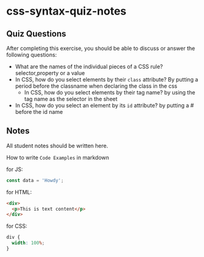 # css-syntax-quiz-notes

## Quiz Questions

After completing this exercise, you should be able to discuss or answer the following questions:

- What are the names of the individual pieces of a CSS rule?
  selector,property or a value
- In CSS, how do you select elements by their `class` attribute?
  By putting a period before the classname when declaring the class in the css
  - In CSS, how do you select elements by their tag name?
    by using the tag name as the selector in the sheet
- In CSS, how do you select an element by its `id` attribute?
  by putting a # before the id name

## Notes

All student notes should be written here.

How to write `Code Examples` in markdown

for JS:

```javascript
const data = 'Howdy';
```

for HTML:

```html
<div>
  <p>This is text content</p>
</div>
```

for CSS:

```css
div {
  width: 100%;
}
```
